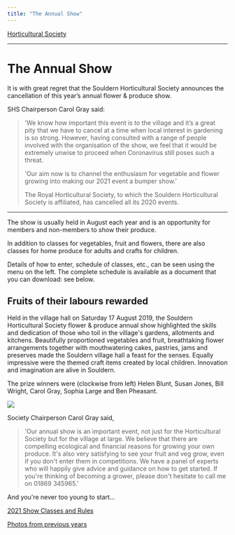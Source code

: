 ```yaml
---
title: "The Annual Show"
---
```



[Horticultural Society](/horticultural-society)

----


# The Annual Show

It is with great regret that the Souldern Horticultural Society announces the cancellation of this year’s annual flower & produce show.

SHS Chairperson Carol Gray said:

> 'We know how important this event is to the village and it’s a great pity that we have to cancel at a time when local interest in gardening is so strong. However, having consulted with a range of people involved with the organisation of the show, we feel that it would be extremely unwise to proceed when Coronavirus still poses such a threat.
>
> 'Our aim now is to channel the enthusiasm for vegetable and flower growing into making our 2021 event a bumper show.’
>
> The Royal Horticultural Society, to which the Souldern Horticultural Society is affiliated, has cancelled all its 2020 events.

***********

The show is usually held in August each year and is an opportunity for members and non-members to show their produce.

In addition to classes for vegetables, fruit and flowers, there are also classes for home produce for adults and crafts for children.

Details of how to enter, schedule of classes, etc., can be seen using the menu on the left.
The complete schedule is available as a document that you can download: see below.

## Fruits of their labours rewarded

Held in the village hall on Saturday 17 August 2019, the Souldern Horticultural Society flower & produce annual show highlighted the skills and dedication of those who toil in the village's gardens, allotments and kitchens. Beautifully proportioned vegetables and fruit, breathtaking flower arrangements together with mouthwatering cakes, pastries, jams and preserves made the Souldern village hall a feast for the senses. Equally impressive were the themed craft items created by local children. Innovation and imagination are alive in Souldern.

The prize winners were (clockwise from left) Helen Blunt, Susan Jones, Bill Wright, Carol Gray, Sophia Large and Ben Pheasant.

![](https://lh3.googleusercontent.com/pw/ACtC-3c2nNg6uHYplzFfXVpfgp7_ZyYvNuOTdg7NSgrwCepCmmuF98J6t3jRCVW4Ry8xL0ir37KGShis3dZCqcnHaoIKWY-V2699MtLbFrzgF0BRE50cUATTyKqsCLuDBbzOGZtig47u43Lu6g5StOBlqQcP=w404-h303-no?authuser=1)

Society Chairperson Carol Gray said, 

> 'Our annual show is an important event, not just for the Horticultural Society but for the village at large. We believe that there are compelling ecological and financial reasons for growing your own produce. It's also very satisfying to see your fruit and veg grow, even if you don't enter them in competitions. We have a panel of experts who will happily give advice and guidance on how to get started. If you're thinking of becoming a grower, please don't hesitate to call me on 01869 345965.'

And you're never too young to start...

[2021 Show Classes and Rules](2021_Schedule.pdf)

[Photos from previous years](../PhotoGallery)
